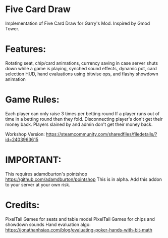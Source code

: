 # Five Card Draw
 Implementation of Five Card Draw for Garry's Mod. Inspired by Gmod Tower.

# Features:
 Rotating seat,
 chip/card animations,
 currency saving in case server shuts down while a game is playing,
 synched sound effects,
 dynamic pot,
 card selection HUD,
 hand evaluations using bitwise ops,
 and flashy showdown animation

# Game Rules:
 Each player can only raise 3 times per betting round
 If a player runs out of time in a betting round then they fold.
 Disconnecting player's don't get their money back.
 Players slained by and admin don't get their money back.

 Workshop Version: https://steamcommunity.com/sharedfiles/filedetails/?id=2403963615
 
 # IMPORTANT: 
 This requires adamdburton's pointshop https://github.com/adamdburton/pointshop
 This is in alpha. Add this addon to your server at your own risk.
 
  # Credits: 
  PixelTail Games for seats and table model
  PixelTail Games for chips and showdown sounds
  Hand evaluation algo: https://jonathanhsiao.com/blog/evaluating-poker-hands-with-bit-math
